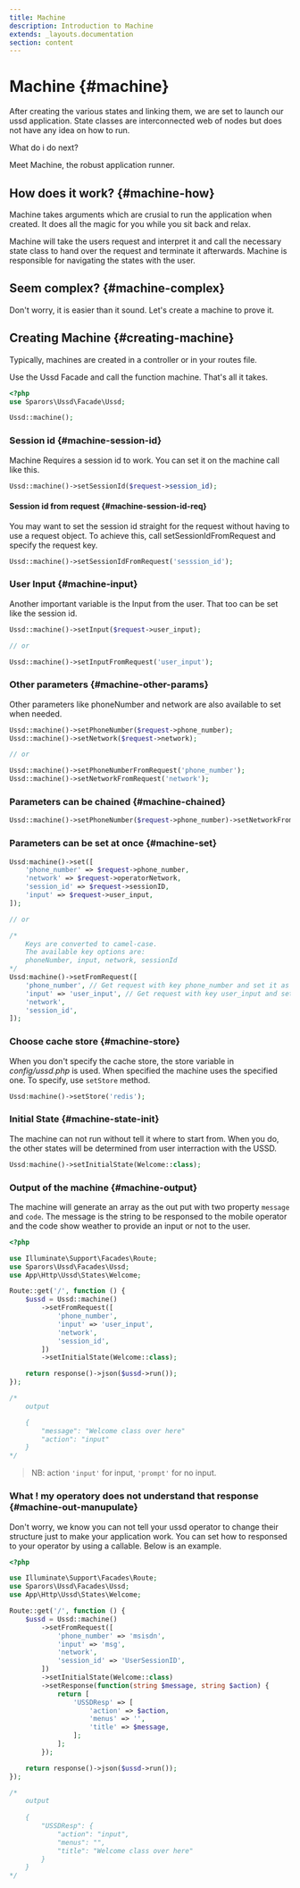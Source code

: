 ```yaml
---
title: Machine
description: Introduction to Machine
extends: _layouts.documentation
section: content
---
```

# Machine {#machine}

After creating the various states and linking them, we are set to launch our 
ussd application. State classes are interconnected web of nodes but 
does not have any idea on how to run.

What do i do next?

Meet Machine, the robust application runner.

## How does it work? {#machine-how}

Machine takes arguments which are crusial to run the application when created.
It does all the magic for you while you sit back and relax.

Machine will take the users request and interpret it and call the necessary 
state class to hand over the request and terminate it afterwards. 
Machine is responsible for navigating the states with the user.

## Seem complex? {#machine-complex}

Don't worry, it is easier than it sound. Let's create a machine to prove it.

## Creating Machine {#creating-machine}

Typically, machines are created in a controller or in your routes file.

Use the Ussd Facade and call the function machine. That's all it takes.

```php
<?php
use Sparors\Ussd\Facade\Ussd;

Ussd::machine();
```

### Session id {#machine-session-id}

Machine Requires a session id to work. You can set it on the 
machine call like this.

```php
Ussd::machine()->setSessionId($request->session_id);
```

#### Session id from request {#machine-session-id-req}

You may want to set the session id straight for the request without having 
to use a request object. To achieve this, call 
setSessionIdFromRequest and specify the request key.

```php
Ussd::machine()->setSessionIdFromRequest('sesssion_id');
```

### User Input {#machine-input}

Another important variable is the Input from the user. That too can be set like the session id.

```php
Ussd::machine()->setInput($request->user_input);

// or 

Ussd::machine()->setInputFromRequest('user_input');
```

### Other parameters {#machine-other-params}

Other parameters like phoneNumber and network are also available to set when needed.

```php
Ussd::machine()->setPhoneNumber($request->phone_number);
Ussd::machine()->setNetwork($request->network);

// or 

Ussd::machine()->setPhoneNumberFromRequest('phone_number');
Ussd::machine()->setNetworkFromRequest('network');
```

### Parameters can be chained {#machine-chained}

```php
Ussd::machine()->setPhoneNumber($request->phone_number)->setNetworkFromRequest('network');
```

### Parameters can be set at once {#machine-set}

```php
Ussd:machine()->set([
    'phone_number' => $request->phone_number,
    'network' => $request->operatorNetwork,
    'session_id' => $request->sessionID,
    'input' => $request->user_input,
]);

// or

/* 
    Keys are converted to camel-case.
    The available key options are:
    phoneNumber, input, network, sessionId
*/
Ussd:machine()->setFromRequest([
    'phone_number', // Get request with key phone_number and set it as phoneNumber
    'input' => 'user_input', // Get request with key user_input and set it as the input
    'network',
    'session_id',
]);
```

### Choose cache store {#machine-store}

When you don't specify the cache store, the store variable in *config/ussd.php* is used. When specified the machine uses the specified one. To specify, use `setStore` method.

```php
Ussd:machine()->setStore('redis');
```

### Initial State {#machine-state-init}

The machine can not run without tell it where to start from.
When you do, the other states will be determined from user interraction 
with the USSD.

```php
Ussd:machine()->setInitialState(Welcome::class);
```

### Output of the machine {#machine-output}

The machine will generate an array as the out put with two property `message` and `code`. The message is the string to be responsed to the mobile operator and the code show weather to provide an input or not to the user.

```php
<?php

use Illuminate\Support\Facades\Route;
use Sparors\Ussd\Facades\Ussd;
use App\Http\Ussd\States\Welcome;

Route::get('/', function () {
    $ussd = Ussd::machine()
        ->setFromRequest([
            'phone_number',
            'input' => 'user_input',
            'network',
            'session_id',
        ])
        ->setInitialState(Welcome::class);

    return response()->json($ussd->run());
});

/*
    output

    {
        "message": "Welcome class over here"
        "action": "input"
    }
*/
```

> NB: action `'input'` for input, `'prompt'` for no input.

### What ! my operatory does not understand that response {#machine-out-manupulate}

Don't worry, we know you can not tell your ussd operator to change their 
structure just to make your application work. You can set how to responsed 
to your operator by using a callable. Below is an example.


```php
<?php

use Illuminate\Support\Facades\Route;
use Sparors\Ussd\Facades\Ussd;
use App\Http\Ussd\States\Welcome;

Route::get('/', function () {
    $ussd = Ussd::machine()
        ->setFromRequest([
            'phone_number' => 'msisdn',
            'input' => 'msg',
            'network',
            'session_id' => 'UserSessionID',
        ])
        ->setInitialState(Welcome::class)
        ->setResponse(function(string $message, string $action) {
            return [
                'USSDResp' => [
                    'action' => $action,
                    'menus' => '',
                    'title' => $message,
                ];
            ];
        });

    return response()->json($ussd->run());
});

/*
    output
    
    {
        "USSDResp": {
            "action": "input",
            "menus": "",
            "title": "Welcome class over here"
        }
    }
*/
```
